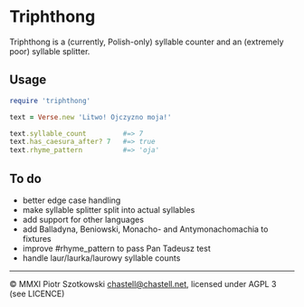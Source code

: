Triphthong
==========

Triphthong is a (currently, Polish-only) syllable counter and an (extremely poor) syllable splitter.

Usage
-----

``` Ruby
require 'triphthong'

text = Verse.new 'Litwo! Ojczyzno moja!'

text.syllable_count         #=> 7
text.has_caesura_after? 7   #=> true
text.rhyme_pattern          #=> 'oja'
```

To do
-----

* better edge case handling
* make syllable splitter split into actual syllables
* add support for other languages
* add Balladyna, Beniowski, Monacho- and Antymonachomachia to fixtures
* improve #rhyme_pattern to pass Pan Tadeusz test
* handle laur/laurka/laurowy syllable counts

---

© MMXI Piotr Szotkowski <chastell@chastell.net>, licensed under AGPL 3 (see LICENCE)
